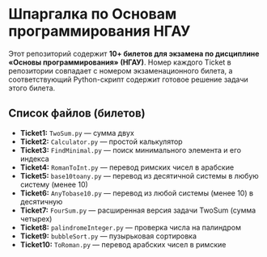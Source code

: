 # Шпаргалка по Основам программирования НГАУ

Этот репозиторий содержит **10+ билетов для экзамена по дисциплине «Основы программирования» (НГАУ)**. Номер каждого Ticket в репозитории совпадает с номером экзаменационного билета, а соответствующий Python-скрипт содержит готовое решение задачи этого билета.

## Список файлов (билетов)

- **Ticket1:** `TwoSum.py` — сумма двух
- **Ticket2:** `Calculator.py` — простой калькулятор  
- **Ticket3:** `FindMinimal.py` — поиск минимального элемента и его индекса
- **Ticket4:** `RomanToInt.py` — перевод римских чисел в арабские  
- **Ticket5:** `base10toany.py` — перевод из десятичной системы в любую систему (менее 10)  
- **Ticket6:** `AnyTobase10.py` — перевод из любой системы (менее 10) в десятичную  
- **Ticket7:** `FourSum.py` — расширенная версия задачи TwoSum  (сумма четырех)
- **Ticket8:** `palindromeInteger.py` — проверка числа на палиндром  
- **Ticket9:** `bubbleSort.py` — пузырьковая сортировка
- **Ticket10:** `ToRoman.py` — перевод арабских чисел в римские
